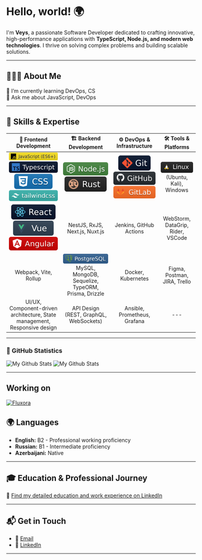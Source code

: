 # Hello, world! 🌍

I'm **Veys**, a passionate Software Developer dedicated to crafting innovative, high-performance applications with **TypeScript, Node.js, and modern web technologies**. I thrive on solving complex problems and building scalable
solutions.

---

## 👨🏻‍💻 About Me

🌱 I’m currently learning DevOps, CS  
💬 Ask me about JavaScript, DevOps

---

## 🚀 Skills & Expertise

|                                                                                              🎨 Frontend Development                                                                                               |                                          🏗️ Backend Development                                          |                                                     ⚙️ DevOps & Infrastructure                                                      |                        🛠️ Tools & Platforms                        |
|:------------------------------------------------------------------------------------------------------------------------------------------------------------------------------------------------------------------:|:---------------------------------------------------------------------------------------------------------:|:-----------------------------------------------------------------------------------------------------------------------------------:|:-------------------------------------------------------------------:|
| <img src="./icons/javascript.svg" alt="JavaScript (ES6+)" /> <img src="./icons/typescript.svg" alt="Typescript" /> <img src="./icons/css.svg" alt="CSS" /> <img src="./icons/tailwindcss.svg" alt="Tailwindcss" /> |          <img src="./icons/node.svg" alt="Node.JS" /> <img src="./icons/rust.svg" alt="Rust" />           | <img src="./icons/git.svg" alt="Git" /> <img src="./icons/github.svg" alt="GitHub" /> <img src="./icons/gitlab.svg" alt="GitLab" /> | <img src="./icons/linux.svg" alt="Linux" /> (Ubuntu, Kali), Windows |
|                                        <img src="./icons/react.svg" alt="React" /> <img src="./icons/vue.svg" alt="Vue" /> <img src="./icons/angular.svg" alt="Angular" />                                         |                                      NestJS, RxJS, Next.js, Nuxt.js                                       |                                                       Jenkins, GitHub Actions                                                       |                  WebStorm, DataGrip, Rider, VSCode                  |
|                                                                                               Webpack, Vite, Rollup                                                                                                | <img src="./icons/postgresql.svg" alt="PostgreSQL" /> MySQL, MongoDB, Sequelize, TypeORM, Prisma, Drizzle |                                                         Docker, Kubernetes                                                          |                    Figma, Postman, JIRA, Trello                     |
|                                                                     UI/UX, Component-driven architecture, State management, Responsive design                                                                      |                                  API Design (REST, GraphQL, WebSockets)                                   |                                                    Ansible, Prometheus, Grafana                                                     |                                 ---                                 |

---

### 📶 GitHub Statistics

<p>
  <picture>
    <source
      srcset="https://github-readme-stats-eight-theta.vercel.app/api?username=MDReal32&show_icons=true&theme=dark&include_all_commits=true"
      media="(prefers-color-scheme: dark)"
    />
    <source
      srcset="https://github-readme-stats-eight-theta.vercel.app/api?username=MDReal32&show_icons=true&include_all_commits=true"
      media="(prefers-color-scheme: light), (prefers-color-scheme: no-preference)"
    />
    <img src="https://github-readme-stats-eight-theta.vercel.app/api?username=MDReal32&show_icons=true&theme=dark&include_all_commits=true" alt="My Github Stats" />
  </picture>

  <picture>
    <source
      srcset="https://github-readme-stats-eight-theta.vercel.app/api/top-langs/?username=MDReal32&layout=compact&langs_count=8&theme=dark"
      media="(prefers-color-scheme: dark)"
    />
    <source
      srcset="https://github-readme-stats-eight-theta.vercel.app/api/top-langs/?username=MDReal32&layout=compact&langs_count=8"
      media="(prefers-color-scheme: light), (prefers-color-scheme: no-preference)"
    />
    <img src="https://github-readme-stats-eight-theta.vercel.app/api/top-langs/?username=MDReal32&layout=compact&langs_count=8&theme=dark" alt="My Github Stats" />
  </picture>
</p>

---

## Working on

<p>
  <a href="https://github.com/MDReal32/fluxora">
    <picture>
      <source
        srcset="https://github-readme-stats-eight-theta.vercel.app/api/pin?username=MDReal32&repo=fluxora&theme=dark"
        media="(prefers-color-scheme: dark)"
      />
      <source
        srcset="https://github-readme-stats-eight-theta.vercel.app/api/pin?username=MDReal32&repo=fluxora"
        media="(prefers-color-scheme: light), (prefers-color-scheme: no-preference)"
      />
      <img src="https://github-readme-stats-eight-theta.vercel.app/api/pin?username=MDReal32&repo=fluxora&theme=dark" alt="Fluxora" />
    </picture>
  </a>
</p>

## 🌍 Languages

- **English:** B2 - Professional working proficiency
- **Russian:** B1 - Intermediate proficiency
- **Azerbaijani:** Native

---

## 🎓 Education & Professional Journey

🔗 [Find my detailed education and work experience on LinkedIn](https://www.linkedin.com/in/MDReal32)

---

## 📬 Get in Touch

- 📧 [Email](mailto:MDReal3200@gmail.com)
- 💼 [LinkedIn](https://www.linkedin.com/in/MDReal32)

---
